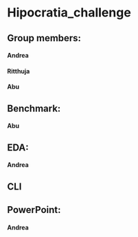 # Hipocratia_challenge
 
## Group members:
 #### Andrea     
 #### Ritthuja     
 #### Abu
## Benchmark:
 #### Abu
## EDA:
 #### Andrea
## CLI 

## PowerPoint:
 #### Andrea
